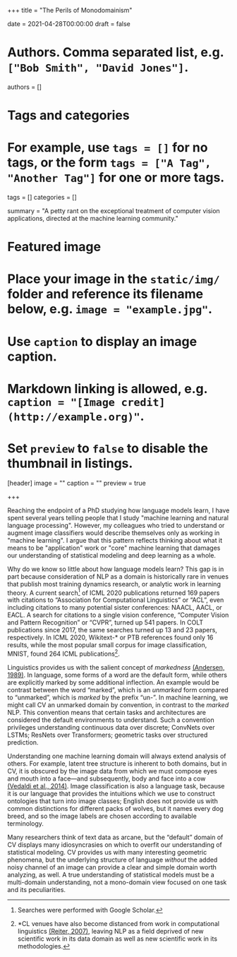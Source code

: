+++
title = "The Perils of Monodomainism"

date = 2021-04-28T00:00:00
draft = false

# Authors. Comma separated list, e.g. `["Bob Smith", "David Jones"]`.
authors = []

# Tags and categories
# For example, use `tags = []` for no tags, or the form `tags = ["A Tag", "Another Tag"]` for one or more tags.
tags = []
categories = []

summary = "A petty rant on the exceptional treatment of computer vision applications, directed at the machine learning community."

# Featured image
# Place your image in the `static/img/` folder and reference its filename below, e.g. `image = "example.jpg"`.
# Use `caption` to display an image caption.
#   Markdown linking is allowed, e.g. `caption = "[Image credit](http://example.org)"`.
# Set `preview` to `false` to disable the thumbnail in listings.
[header]
image = ""
caption = ""
preview = true

+++

Reaching the endpoint of a PhD studying how language models learn, I have spent several years telling people that I study "machine learning and natural language processing". However, my colleagues who tried to understand or augment image classifiers would describe themselves only as working in "machine learning". I argue that this pattern reflects thinking about what it means to be "application" work or "core" machine learning that damages our understanding of statistical modeling and deep learning as a whole.

Why do we know so little about how language models learn? This gap is in part because consideration of NLP as a domain is historically rare in venues that publish most training dynamics research, or analytic work in learning theory. A current search[^1] of ICML 2020 publications returned 169 papers with citations to “Association for Computational Linguistics” or “ACL”, even including citations to many potential sister conferences: NAACL, AACL, or EACL. A search for citations to a single vision conference, “Computer Vision and Pattern Recognition” or “CVPR”, turned up 541 papers. In COLT publications since 2017, the same searches turned up 13 and 23 papers, respectively. In ICML 2020, Wikitext-* or PTB references found only 16 results, while the most popular small corpus for image classification, MNIST, found 264 ICML publications[^2].

Linguistics provides us with the salient concept of *markedness* [(Andersen, 1989)](https://www.degruyter.com/document/doi/10.1515/9783110862010.11/html). In language, some forms of a word are the default form, while others are explicitly marked by some additional inflection. An example would be contrast between the word “marked”, which is an *unmarked* form compared to “unmarked”, which is *marked* by the prefix “un-”. In machine learning, we might call CV an unmarked domain by convention, in contrast to the *marked* NLP. This convention means that certain tasks and architectures are considered the default environments to understand. Such a convention privileges understanding continuous data over discrete; ConvNets over LSTMs; ResNets over Transformers; geometric tasks over structured prediction.

Understanding one machine learning domain will always extend analysis of others. For example, latent tree structure is inherent to both domains, but in CV, it is obscured by the image data from which we must compose eyes and mouth into a face—and subsequently, body and face into a cow [(Vedaldi et al., 2014)](https://ieeexplore.ieee.org/document/6909858). Image classification is also a language task, because it is our language that provides the intuitions which we use to construct ontologies that turn into image classes; English does not provide us with common distinctions for different packs of wolves, but it names every dog breed, and so the image labels are chosen according to available terminology.

Many researchers think of text data as arcane, but the “default” domain of CV displays many idiosyncrasies on which to overfit our understanding of statistical modeling. CV provides us with many interesting geometric phenomena, but the underlying structure of language *without* the added noisy channel of an image can provide a clear and simple domain worth analyzing, as well. A true understanding of statistical models must be a multi-domain understanding, not a mono-domain view focused on one task and its peculiarities.

[^1]: Searches were performed with Google Scholar.
[^2]: *CL venues have also become distanced from work in computational linguistics [(Reiter, 2007)](https://www.aclweb.org/anthology/J07-2013.pdf), leaving NLP as a field deprived of new scientific work in its data domain as well as new scientific work in its methodologies.
